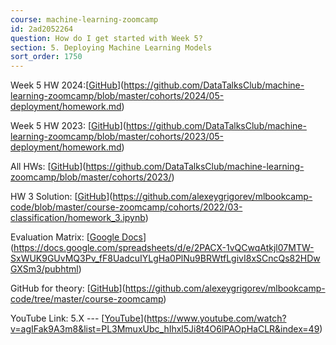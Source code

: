 ```yaml
---
course: machine-learning-zoomcamp
id: 2ad2052264
question: How do I get started with Week 5?
section: 5. Deploying Machine Learning Models
sort_order: 1750
---
```


Week 5 HW 2024:[[GitHub](https://github.com/DataTalksClub/machine-learning-zoomcamp/blob/master/cohorts/2024/05-deployment/homework.md)](https://github.com/DataTalksClub/machine-learning-zoomcamp/blob/master/cohorts/2024/05-deployment/homework.md)

Week 5 HW 2023: [[GitHub](https://github.com/DataTalksClub/machine-learning-zoomcamp/blob/master/cohorts/2023/05-deployment/homework.md)](https://github.com/DataTalksClub/machine-learning-zoomcamp/blob/master/cohorts/2023/05-deployment/homework.md)

All HWs: [[GitHub](https://github.com/DataTalksClub/machine-learning-zoomcamp/blob/master/cohorts/2023/)](https://github.com/DataTalksClub/machine-learning-zoomcamp/blob/master/cohorts/2023/)

HW 3 Solution: [[GitHub](https://github.com/alexeygrigorev/mlbookcamp-code/blob/master/course-zoomcamp/cohorts/2022/03-classification/homework_3.ipynb)](https://github.com/alexeygrigorev/mlbookcamp-code/blob/master/course-zoomcamp/cohorts/2022/03-classification/homework_3.ipynb)

Evaluation Matrix: [[Google Docs](https://docs.google.com/spreadsheets/d/e/2PACX-1vQCwqAtkjl07MTW-SxWUK9GUvMQ3Pv_fF8UadcuIYLgHa0PlNu9BRWtfLgivI8xSCncQs82HDwGXSm3/pubhtml)](https://docs.google.com/spreadsheets/d/e/2PACX-1vQCwqAtkjl07MTW-SxWUK9GUvMQ3Pv_fF8UadcuIYLgHa0PlNu9BRWtfLgivI8xSCncQs82HDwGXSm3/pubhtml)

GitHub for theory: [[GitHub](https://github.com/alexeygrigorev/mlbookcamp-code/tree/master/course-zoomcamp)](https://github.com/alexeygrigorev/mlbookcamp-code/tree/master/course-zoomcamp)

YouTube Link: 5.X --- [[YouTube](https://www.youtube.com/watch?v=agIFak9A3m8&list=PL3MmuxUbc_hIhxl5Ji8t4O6lPAOpHaCLR&index=49)](https://www.youtube.com/watch?v=agIFak9A3m8&list=PL3MmuxUbc_hIhxl5Ji8t4O6lPAOpHaCLR&index=49)

~~~ Nukta Bhatia ~~~

